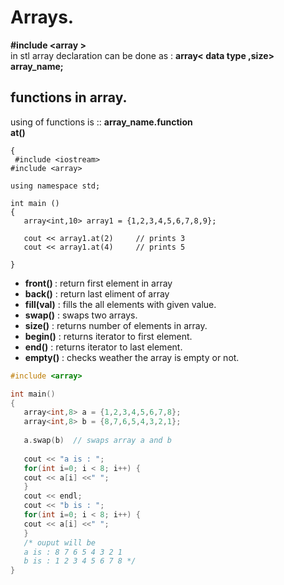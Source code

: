 # Arrays.
 **#include &lt;array &gt;**<br>
in stl  array declaration can be done as :   <b>array&lt; data type ,size&gt; array_name;</b> <br>

## functions in array.
using of functions is :: <b>array_name.function</b><br>
<b>at()</b>
<br>  
 ``` c++:
{
  #include <iostream>
#include <array>

using namespace std;

int main ()
{
    array<int,10> array1 = {1,2,3,4,5,6,7,8,9};
   
    cout << array1.at(2)     // prints 3
    cout << array1.at(4)     // prints 5
  
}
 ``` 

* <b>front() </b>  : return first element in array
* <b>back()</b>  : return last eliment of array
* <b>fill(val)</b> : fills the all elements with given value.
* <b>swap()</b>  : swaps two arrays.
* <b>size()</b>  : returns number of elements in array.
* <b>begin()</b>  : returns iterator to first element.
* <b>end()</b>  : returns iterator to last element.
* <b>empty()</b>  : checks weather the array is empty or not.

 ```c++
#include <array>

int main()
{
    array<int,8> a = {1,2,3,4,5,6,7,8};
    array<int,8> b = {8,7,6,5,4,3,2,1};
    
    a.swap(b)  // swaps array a and b
    
    cout << "a is : ";
    for(int i=0; i < 8; i++) {
    cout << a[i] <<" ";
    }
    cout << endl;
    cout << "b is : ";
    for(int i=0; i < 8; i++) {
    cout << a[i] <<" ";
    }
    /* ouput will be 
    a is : 8 7 6 5 4 3 2 1
    b is : 1 2 3 4 5 6 7 8 */
}
 ``` 
 



 
